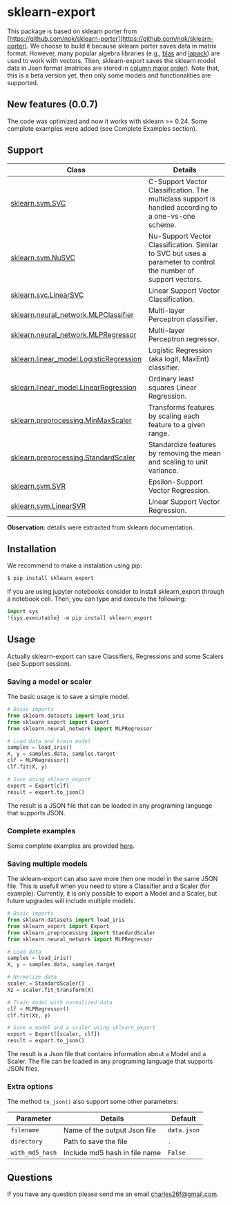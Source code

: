 # sklearn-export

This package is based on sklearn porter from [https://github.com/nok/sklearn-porter](https://github.com/nok/sklearn-porter). We choose to build it because sklearn porter saves data in matrix format. However, many popular algebra libraries (e.g., [blas](http://www.netlib.org/blas/) and [lapack](http://www.netlib.org/lapack/)) are used to work with vectors. Then, sklearn-export saves the sklearn model data in Json format (matrices are stored in [column major order](https://en.wikipedia.org/wiki/Row-_and_column-major_order)).  Note that, this is a beta version yet, then only some models and functionalities are supported.

## New features (0.0.7)

The code was optimized and now it works with sklearn >= 0.24. Some complete examples were added (see Complete Examples section).

## Support

|  Class | Details  |
| ------------ | ------ |
| [sklearn.svm.SVC](http://scikit-learn.org/stable/modules/generated/sklearn.svm.SVC.html)| C-Support Vector Classification. The multiclass support is handled according to a one-vs-one scheme.|
| [sklearn.svm.NuSVC](http://scikit-learn.org/stable/modules/generated/sklearn.svm.NuSVC.html) | Nu-Support Vector Classification. Similar to SVC but uses a parameter to control the number of support vectors. |
|[sklearn.svc.LinearSVC](http://scikit-learn.org/stable/modules/generated/sklearn.svm.LinearSVC.html) | Linear Support Vector Classification.|
|[sklearn.neural_network.MLPClassifier](http://scikit-learn.org/stable/modules/generated/sklearn.neural_network.MLPClassifier.html)| Multi-layer Perceptron classifier.|
|[sklearn.neural_network.MLPRegressor](http://scikit-learn.org/stable/modules/generated/sklearn.neural_network.MLPRegressor.html)|Multi-layer Perceptron regressor.|
|[sklearn.linear_model.LogisticRegression](https://scikit-learn.org/stable/modules/generated/sklearn.linear_model.LogisticRegression.html)|Logistic Regression (aka logit, MaxEnt) classifier.|
|[sklearn.linear_model.LinearRegression](https://scikit-learn.org/stable/modules/generated/sklearn.linear_model.LinearRegression.html)|Ordinary least squares Linear Regression.|
|[sklearn.preprocessing.MinMaxScaler](https://scikit-learn.org/stable/modules/generated/sklearn.preprocessing.MinMaxScaler.html)|Transforms features by scaling each feature to a given range.|
|[sklearn.preprocessing.StandardScaler](https://scikit-learn.org/stable/modules/generated/sklearn.preprocessing.StandardScaler.html)|Standardize features by removing the mean and scaling to unit variance.|
|[sklearn.svm.SVR](https://scikit-learn.org/stable/modules/generated/sklearn.svm.SVR.html)|Epsilon-Support Vector Regression.|
|[sklearn.svm.LinearSVR](https://scikit-learn.org/stable/modules/generated/sklearn.svm.LinearSVR.html)|Linear Support Vector Regression.|

**Observation**: details were extracted from sklearn documentation.
## Installation
We recommend to make a instalation using pip:
```bash
$ pip install sklearn_export
```
If you are using jupyter notebooks consider to install sklearn_export through a notebook cell. Then, you can type and execute the following:
```python
import sys
!{sys.executable} -m pip install sklearn_export
```
## Usage

Actually sklearn-export can save Classifiers, Regressions and some Scalers (see Support session).

### Saving a model or scaler

 The basic usage is to save a simple model.
```python
# Basic imports
from sklearn.datasets import load_iris
from sklearn_export import Export
from sklearn.neural_network import MLPRegressor

# Load data and train model
samples = load_iris()
X, y = samples.data, samples.target
clf = MLPRegressor()
clf.fit(X, y)

# Save using sklearn_export
export = Export(clf)
result = export.to_json()
```
The result is a JSON file that can be loaded in any programing language that supports JSON.

### Complete examples

Some complete examples are provided [here](https://github.com/gobber/sklearn-export/tree/master/examples).

### Saving multiple models
The sklearn-export can also save more then one model in the same JSON file. This is usefull when you need to store a Classifier and a Scaler (for example). Currently, it is only possible to export a Model and a Scaler, but future upgrades will include multiple models.
```python
# Basic imports
from sklearn.datasets import load_iris
from sklearn_export import Export
from sklearn.preprocessing import StandardScaler
from sklearn.neural_network import MLPRegressor

# Load data
samples = load_iris()
X, y = samples.data, samples.target

# Normalize data
scaler = StandardScaler()
Xz = scaler.fit_transform(X)

# Train model with normalized data
clf = MLPRegressor()
clf.fit(Xz, y)

# Save a model and a scaler using sklearn_export
export = Export([scaler, clf])
result = export.to_json()
```
 The result is a Json file that contains information about a Model and a Scaler. The file can be loaded in any programing language that supports JSON files.

### Extra options

The method `to_json()` also support some other parameters:

|  Parameter | Details  | Default |
| -------- | ------ | ------ |
| `filename` | Name of the output Json file | `data.json` |
| `directory` | Path to save the file | `.` |
| `with_md5_hash` | Include md5 hash in file name | `False` |

## Questions
If you have any question please send me an email <charles26f@gmail.com>.


